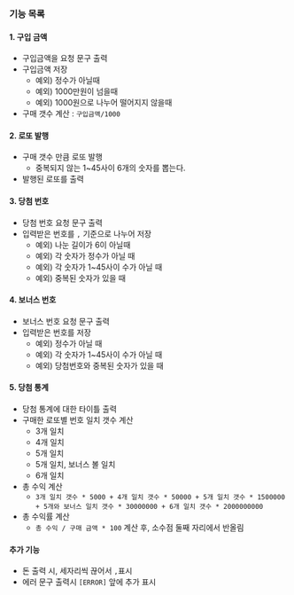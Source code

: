### 기능 목록

#### 1. 구입 금액

- 구입금액을 요청 문구 출력
- 구입금액 저장
    - 예외) 정수가 아닐때
    - 예외) 1000만원이 넘을때
    - 예외) 1000원으로 나누어 떨어지지 않을때
- 구매 갯수 계산 : `구입금액/1000`

#### 2. 로또 발행

- 구매 갯수 만큼 로또 발행
    - 중복되지 않는 1~45사이 6개의 숫자를 뽑는다.
- 발행된 로또를 출력

#### 3. 당첨 번호

- 당첨 번호 요청 문구 출력
- 입력받은 번호를 `,` 기준으로 나누어 저장
    - 예외) 나눈 길이가 6이 아닐때
    - 예외) 각 숫자가 정수가 아닐 때
    - 예외) 각 숫자가 1~45사이 수가 아닐 때
    - 예외) 중복된 숫자가 있을 때

#### 4. 보너스 번호

- 보너스 번호 요청 문구 출력
- 입력받은 번호를 저장
    - 예외) 정수가 아닐 때
    - 예외) 각 숫자가 1~45사이 수가 아닐 때
    - 예외) 당첨번호와 중복된 숫자가 있을 때

#### 5. 당첨 통계

- 당첨 통계에 대한 타이틀 출력
- 구매한 로또별 번호 일치 갯수 계산
    - 3개 일치
    - 4개 일치
    - 5개 일치
    - 5개 일치, 보너스 볼 일치
    - 6개 일치
- 총 수익 계산
    - `3개 일치 갯수 * 5000 + 4개 일치 갯수 * 50000 + 5개 일치 갯수 * 1500000 + 5개와 보너스 일치 갯수 * 30000000 + 6개 일치 갯수 * 2000000000`
- 총 수익률 계산
    - `총 수익 / 구매 금액 * 100` 계산 후, 소수점 둘째 자리에서 반올림

#### 추가 기능

- 돈 출력 시, 세자리씩 끊어서 `,`표시
- 에러 문구 출력시 `[ERROR]` 앞에 추가 표시
